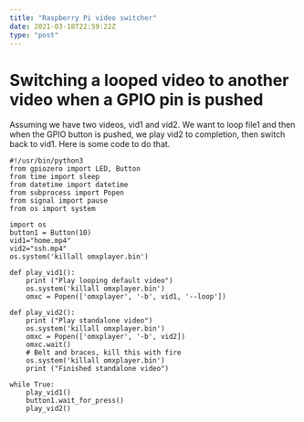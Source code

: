 ```yaml
---
title: "Raspberry Pi video switcher"
date: 2021-03-18T22:59:22Z
type: "post"
---
```

# Switching a looped video to another video when a GPIO pin is pushed

Assuming we have two videos, vid1 and vid2. We want to loop file1 and then when the GPIO button is pushed, we play vid2 to completion, then switch back to vid1. Here is some code to do that.

```
#!/usr/bin/python3
from gpiozero import LED, Button
from time import sleep
from datetime import datetime
from subprocess import Popen
from signal import pause
from os import system

import os
button1 = Button(10)
vid1="home.mp4"
vid2="ssh.mp4"
os.system('killall omxplayer.bin')

def play_vid1():
    print ("Play looping default video")
    os.system('killall omxplayer.bin')
    omxc = Popen(['omxplayer', '-b', vid1, '--loop'])

def play_vid2():
    print ("Play standalone video")
    os.system('killall omxplayer.bin')
    omxc = Popen(['omxplayer', '-b', vid2])
    omxc.wait()
    # Belt and braces, kill this with fire
    os.system('killall omxplayer.bin')
    print ("Finished standalone video")

while True:
    play_vid1()
    button1.wait_for_press() 
    play_vid2()
```
